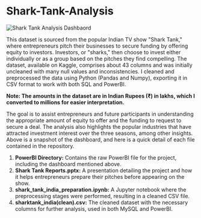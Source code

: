 # Shark-Tank-Analysis

![Shark Tank Analysis Dashbaord](https://github.com/Santosh-Jayaswal/Shark-Tank-Analysis/assets/17638311/04dbd62c-c578-479d-b5b3-65607c2844c8)


This dataset is sourced from the popular Indian TV show "Shark Tank," where entrepreneurs pitch their businesses to secure funding by offering equity to investors. Investors, or "sharks," then choose to invest either individually or as a group based on the pitches they find compelling. The dataset, available on Kaggle, comprises about 43 columns and was initially uncleaned with many null values and inconsistencies. I cleaned and preprocessed the data using Python (Pandas and Numpy), exporting it in CSV format to work with both SQL and PowerBI.

**Note: The amounts in the dataset are in Indian Rupees (₹) in lakhs, which I converted to millions for easier interpretation.**

The goal is to assist entrepreneurs and future participants in understanding the appropriate amount of equity to offer and the funding to request to secure a deal. The analysis also highlights the popular industries that have attracted investment interest over the three seasons, among other insights. Above is a snapshot of the dashboard, and here is a quick detail of each file contained in the repository.


1.  **PowerBI Directory:** Contains the raw PowerBI file for the project, including the dashboard mentioned above.
2.  **Shark Tank Reports.pptx:** A presentation detailing the project and how it helps entrepreneurs prepare their pitches before appearing on the show.
3.  **shark_tank_india_preparation.ipynb:** A Jupyter notebook where the preprocessing stages were performed, resulting in a cleaned CSV file.
4.  **sharktank_india(clean).csv:** The cleaned dataset with the necessary columns for further analysis, used in both MySQL and PowerBI.

